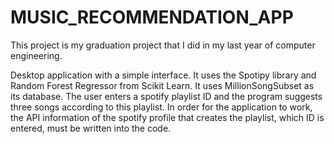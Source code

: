# MUSIC_RECOMMENDATION_APP
This project is my graduation project that I did in my last year of computer engineering.

Desktop application with a simple interface. It uses the Spotipy library and Random Forest Regressor from Scikit Learn. It uses MillionSongSubset as its database. The user enters a spotify playlist ID and the program suggests three songs according to this playlist.
In order for the application to work, the API information of the spotify profile that creates the playlist, which ID is entered, must be written into the code.
